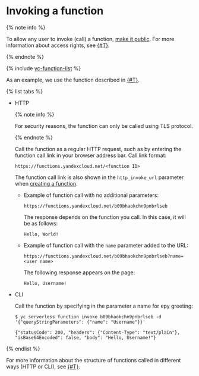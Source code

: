 # Invoking a function

{% note info %}

To allow any user to invoke (call) a function, [make it public](../function-public.md). For more information about access rights, see [{#T}](../../security/index.md).

{% endnote %}

{% include [yc-function-list](../../../_includes/functions/function-list.md) %}

As an example, we use the function described in [{#T}](version-manage.md#func-version-create).

{% list tabs %}

- HTTP

    {% note info %}

    For security reasons, the function can only be called using TLS protocol.

    {% endnote %}

    Call the function as a regular HTTP request, such as by entering the function call link in your browser address bar. Call link format:

    ```
    https://functions.yandexcloud.net/<function ID>
    ```

    The function call link is also shown in the `http_invoke_url` parameter when [creating a function](function-create.md).

    - Example of function call with no additional parameters:

        ```
        https://functions.yandexcloud.net/b09bhaokchn9pnbrlseb
        ```

        The response depends on the function you call. In this case, it will be as follows:

        ```
        Hello, World!
        ```

    - Example of function call with the `name` parameter added to the URL:

        ```
        https://functions.yandexcloud.net/b09bhaokchn9pnbrlseb?name=<user name>
        ```

        The following response appears on the page:

        ```
        Hello, Username!
        ```

- CLI

    Call the function by specifying in the parameter a name for еру greeting:

    ```
    $ yc serverless function invoke b09bhaokchn9pnbrlseb -d '{"queryStringParameters": {"name": "Username"}}'
    
    {"statusCode": 200, "headers": {"Content-Type": "text/plain"}, "isBase64Encoded": false, "body": "Hello, Username!"}
    ```

{% endlist %}

For more information about the structure of functions called in different ways (HTTP or CLI), see [{#T}](../../concepts/function-invoke.md).

